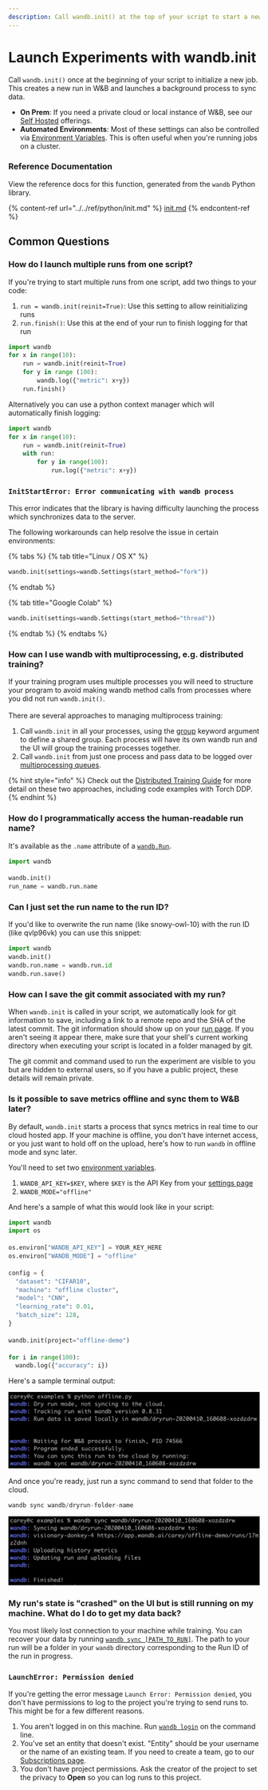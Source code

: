 ```yaml
---
description: Call wandb.init() at the top of your script to start a new run
---
```


# Launch Experiments with wandb.init

Call `wandb.init()` once at the beginning of your script to initialize a new job. This creates a new run in W\&B and launches a background process to sync data.

* **On Prem**: If you need a private cloud or local instance of W\&B, see our [Self Hosted](../self-hosted/) offerings.
* **Automated Environments**: Most of these settings can also be controlled via [Environment Variables](advanced/environment-variables.md). This is often useful when you're running jobs on a cluster.

### Reference Documentation

View the reference docs for this function, generated from the `wandb` Python library.

{% content-ref url="../../ref/python/init.md" %}
[init.md](../../ref/python/init.md)
{% endcontent-ref %}

## Common Questions

### How do I launch multiple runs from one script?

If you're trying to start multiple runs from one script, add two things to your code:

1. `run = wandb.init(reinit=True)`: Use this setting to allow reinitializing runs
2. `run.finish()`: Use this at the end of your run to finish logging for that run

```python
import wandb
for x in range(10):
    run = wandb.init(reinit=True)
    for y in range (100):
        wandb.log({"metric": x+y})
    run.finish()
```

Alternatively you can use a python context manager which will automatically finish logging:

```python
import wandb
for x in range(10):
    run = wandb.init(reinit=True)
    with run:
        for y in range(100):
            run.log({"metric": x+y})
```

### `InitStartError: Error communicating with wandb process` <a href="#init-start-error" id="init-start-error"></a>

This error indicates that the library is having difficulty launching the process which synchronizes data to the server.

The following workarounds can help resolve the issue in certain environments:

{% tabs %}
{% tab title="Linux / OS X" %}
```python
wandb.init(settings=wandb.Settings(start_method="fork"))
```
{% endtab %}

{% tab title="Google Colab" %}
```python
wandb.init(settings=wandb.Settings(start_method="thread"))
```
{% endtab %}
{% endtabs %}

### How can I use wandb with multiprocessing, e.g. distributed training? <a href="#multiprocess" id="multiprocess"></a>

If your training program uses multiple processes you will need to structure your program to avoid making wandb method calls from processes where you did not run `wandb.init()`.\
\
There are several approaches to managing multiprocess training:

1. Call `wandb.init` in all your processes, using the [group](advanced/grouping.md) keyword argument to define a shared group. Each process will have its own wandb run and the UI will group the training processes together.
2. Call `wandb.init` from just one process and pass data to be logged over [multiprocessing queues](https://docs.python.org/3/library/multiprocessing.html#exchanging-objects-between-processes).

{% hint style="info" %}
Check out the [Distributed Training Guide](advanced/distributed-training.md) for more detail on these two approaches, including code examples with Torch DDP.
{% endhint %}

### How do I programmatically access the human-readable run name?

It's available as the `.name` attribute of a [`wandb.Run`](../../ref/python/run.md).

```python
import wandb

wandb.init()
run_name = wandb.run.name
```

### Can I just set the run name to the run ID?

If you'd like to overwrite the run name (like snowy-owl-10) with the run ID (like qvlp96vk) you can use this snippet:

```python
import wandb
wandb.init()
wandb.run.name = wandb.run.id
wandb.run.save()
```

### How can I save the git commit associated with my run?

When `wandb.init` is called in your script, we automatically look for git information to save, including a link to a remote repo and the SHA of the latest commit. The git information should show up on your [run page](../../ref/app/pages/run-page.md#overview-tab). If you aren't seeing it appear there, make sure that your shell's current working directory when executing your script is located in a folder managed by git.

The git commit and command used to run the experiment are visible to you but are hidden to external users, so if you have a public project, these details will remain private.

### Is it possible to save metrics offline and sync them to W\&B later?

By default, `wandb.init` starts a process that syncs metrics in real time to our cloud hosted app. If your machine is offline, you don't have internet access, or you just want to hold off on the upload, here's how to run `wandb` in offline mode and sync later.

You'll need to set two [environment variables](advanced/environment-variables.md).

1. `WANDB_API_KEY=$KEY`, where `$KEY` is the API Key from your [settings page](https://app.wandb.ai/settings)
2. `WANDB_MODE="offline"`

And here's a sample of what this would look like in your script:

```python
import wandb
import os

os.environ["WANDB_API_KEY"] = YOUR_KEY_HERE
os.environ["WANDB_MODE"] = "offline"

config = {
  "dataset": "CIFAR10",
  "machine": "offline cluster",
  "model": "CNN",
  "learning_rate": 0.01,
  "batch_size": 128,
}

wandb.init(project="offline-demo")

for i in range(100):
  wandb.log({"accuracy": i})
```

Here's a sample terminal output:

![](<../../.gitbook/assets/image (26).png>)

And once you're ready, just run a sync command to send that folder to the cloud.

```python
wandb sync wandb/dryrun-folder-name
```

![](<../../.gitbook/assets/image (27).png>)

### My run's state is "crashed" on the UI but is still running on my machine. What do I do to get my data back?

You most likely lost connection to your machine while training. You can recover your data by running [`wandb sync [PATH_TO_RUN]`](https://docs.wandb.ai/ref/cli/wandb-sync). The path to your run will be a folder in your `wandb` directory corresponding to the Run ID of the run in progress.

### `LaunchError: Permission denied`

If you're getting the error message `Launch Error: Permission denied`, you don't have permissions to log to the project you're trying to send runs to. This might be for a few different reasons.

1. You aren't logged in on this machine. Run [`wandb login`](https://docs.wandb.ai/ref/cli/wandb-login) on the command line.
2. You've set an entity that doesn't exist. "Entity" should be your username or the name of an existing team. If you need to create a team, go to our [Subscriptions page](https://app.wandb.ai/billing).
3. You don't have project permissions. Ask the creator of the project to set the privacy to **Open** so you can log runs to this project.
